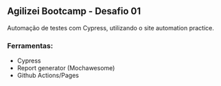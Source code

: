 ## Agilizei Bootcamp - Desafio 01
Automação de testes com Cypress, utilizando o site automation practice.

### Ferramentas:
- Cypress
- Report generator (Mochawesome)
- Github Actions/Pages

